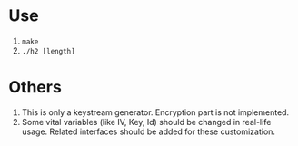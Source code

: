 # Use
1. `make`
2. `./h2 [length]`

# Others
1. This is only a keystream generator. Encryption part is not implemented.
2. Some vital variables (like IV, Key, Id) should be changed in real-life usage. Related interfaces should be added for these customization.

